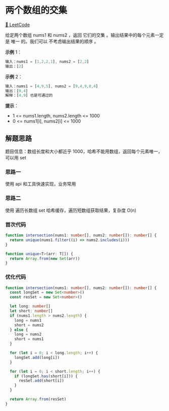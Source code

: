 # 两个数组的交集

[🔗 LeetCode](https://leetcode.cn/problems/intersection-of-two-arrays/)

给定两个数组 nums1 和 nums2 ，返回 它们的交集 。输出结果中的每个元素一定是 唯一 的。我们可以 不考虑输出结果的顺序 。

**示例** 1：

```js
输入：nums1 = [1,2,2,1], nums2 = [2,2]
输出：[2]
```

**示例** 2：

```js
输入：nums1 = [4,9,5], nums2 = [9,4,9,8,4]
输出：[9,4]
解释：[4,9] 也是可通过的
```

**提示**：

- 1 <= nums1.length, nums2.length <= 1000
- 0 <= nums1[i], nums2[i] <= 1000

## 解题思路

题目信息：数组长度和大小都近乎 1000，哈希不能用数组，返回每个元素唯一，可以用 set

### 思路一

使用 api 和工具快速实现，业务常用

### 思路二

使用 遍历长数组 set 哈希缓存，遍历短数组获取结果，复杂度 O(n)

### 首次代码

```ts
function intersection(nums1: number[], nums2: number[]): number[] {
  return unique(nums1.filter((i) => nums2.includes(i)))
}

function unique<T>(arr: T[]) {
  return Array.from(new Set(arr))
}
```

### 优化代码

```ts
function intersection(nums1: number[], nums2: number[]): number[] {
  const longSet = new Set<number>()
  const resSet = new Set<number>()

  let long: number[]
  let short: number[]
  if (nums1.length > nums2.length) {
    long = nums1
    short = nums2
  } else {
    long = nums2
    short = nums1
  }

  for (let i = 0; i < long.length; i++) {
    longSet.add(long[i])
  }

  for (let i = 0; i < short.length; i++) {
    if (longSet.has(short[i])) {
      resSet.add(short[i])
    }
  }

  return Array.from(resSet)
}
```
